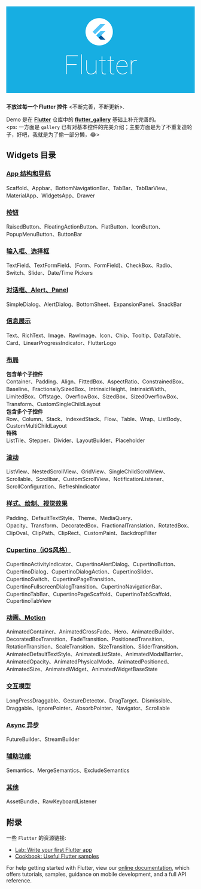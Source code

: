 # ![Flutter logo](https://raw.githubusercontent.com/OCNYang/flutter_widgets/ocnyang_widgets/docs/_/logo.png)

**不放过每一个 Flutter 控件** <不断完善，不断更新>.  

Demo 是在 [**Flutter**](https://github.com/flutter/flutter) 仓库中的 [**flutter_gallery**](https://github.com/flutter/flutter/tree/master/examples/flutter_gallery) 基础上补充完善的。  
<ps: 一方面是 `gallery` 已有对基本控件的完美介绍；主要方面是为了不重复造轮子，好吧，我就是为了偷一部分懒，:joy:>


## Widgets 目录

### [App 结构和导航]()

Scaffold、Appbar、BottomNavigationBar、TabBar、TabBarView、MaterialApp、WidgetsApp、Drawer

### [按钮]()

RaisedButton、FloatingActionButton、FlatButton、IconButton、PopupMenuButton、ButtonBar

### [输入框、选择框]()

TextField、TextFormField、(Form、FormField)、CheckBox、Radio、Switch、Slider、Date/Time Pickers

### [对话框、Alert、Panel]()

SimpleDialog、AlertDialog、BottomSheet、ExpansionPanel、SnackBar

### [信息展示]()

Text、RichText、Image、RawImage、Icon、Chip、Tooltip、DataTable、Card、LinearProgressIndicator、FlutterLogo

### [布局]()

**包含单个子控件**  
Container、Padding、Align、FittedBox、AspectRatio、ConstrainedBox、Baseline、FractionallySizedBox、IntrinsicHeight、IntrinsicWidth、LimitedBox、Offstage、OverflowBox、SizedBox、SizedOverflowBox、Transform、CustomSingleChildLayout  
**包含多个子控件**  
Row、Column、Stack、IndexedStack、Flow、Table、Wrap、ListBody、CustomMultiChildLayout  
**特殊**  
ListTile、Stepper、Divider、LayoutBuilder、Placeholder

### [滚动]()

ListView、NestedScrollView、GridView、SingleChildScrollView、Scrollable、Scrollbar、CustomScrollView、NotificationListener、ScrollConfiguration、RefreshIndicator

### [样式、绘制、视觉效果]()

Padding、DefaultTextStyle、Theme、MediaQuery、  
Opacity、Transform、DecoratedBox、FractionalTranslation、RotatedBox、ClipOval、ClipPath、ClipRect、CustomPaint、BackdropFilter

### [Cupertino（iOS风格）]()

CupertinoActivityIndicator、CupertinoAlertDialog、CupertinoButton、CupertinoDialog、CupertinoDialogAction、CupertinoSlider、CupertinoSwitch、CupertinoPageTransition、CupertinoFullscreenDialogTransition、CupertinoNavigationBar、CupertinoTabBar、CupertinoPageScaffold、CupertinoTabScaffold、CupertinoTabView

### [动画、Motion]()

AnimatedContainer、AnimatedCrossFade、Hero、AnimatedBuilder、DecoratedBoxTransition、FadeTransition、PositionedTransition、RotationTransition、ScaleTransition、SizeTransition、SliderTransition、AnimatedDefaultTextStyle、AnimatedListState、AnimatedModalBarrier、AnimatedOpacity、AnimatedPhysicalMode、AnimatedPositioned、AnimatedSize、AnimatedWidget、AnimatedWidgetBaseState

### [交互模型]()

LongPressDraggable、GestureDetector、DragTarget、Dismissible、Draggable、IgnorePointer、AbsorbPointer、Navigator、Scrollable

### [Async 异步]()

FutureBuilder、StreamBuilder

### [辅助功能]()

Semantics、MergeSemantics、ExcludeSemantics

### [其他]()

AssetBundle、RawKeyboardListener

## 附录

一些 `Flutter` 的资源链接:

- [Lab: Write your first Flutter app](https://flutter.dev/docs/get-started/codelab)
- [Cookbook: Useful Flutter samples](https://flutter.dev/docs/cookbook)

For help getting started with Flutter, view our
[online documentation](https://flutter.dev/docs), which offers tutorials,
samples, guidance on mobile development, and a full API reference.
